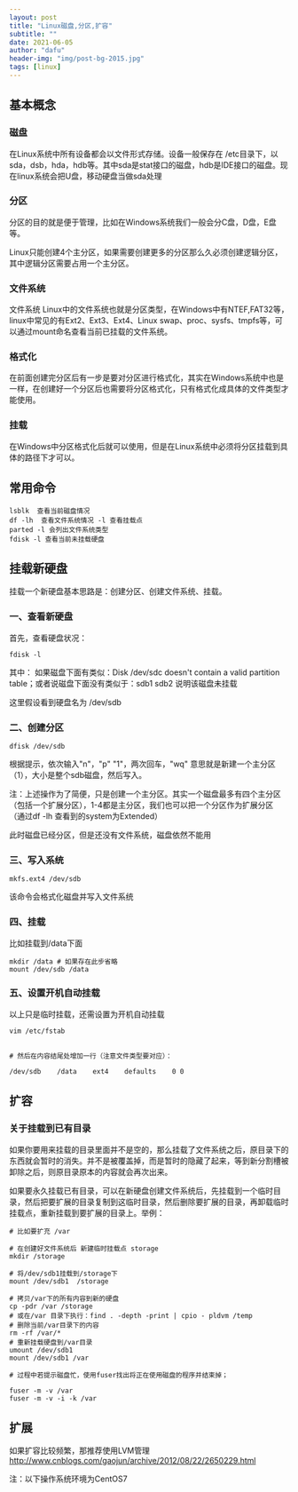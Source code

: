 ```yaml
---
layout: post
title: "Linux磁盘,分区,扩容"
subtitle: ""
date: 2021-06-05
author: "dafu"
header-img: "img/post-bg-2015.jpg"
tags: [linux]
---
```



## 基本概念

### 磁盘

在Linux系统中所有设备都会以文件形式存储。设备一般保存在 /etc目录下，以sda，dsb，hda，hdb等。其中sda是stat接口的磁盘，hdb是IDE接口的磁盘。现在linux系统会把U盘，移动硬盘当做sda处理

### 分区

分区的目的就是便于管理，比如在Windows系统我们一般会分C盘，D盘，E盘等。

Linux只能创建4个主分区，如果需要创建更多的分区那么久必须创建逻辑分区，其中逻辑分区需要占用一个主分区。

### 文件系统

文件系统
Linux中的文件系统也就是分区类型，在Windows中有NTEF,FAT32等，linux中常见的有Ext2、Ext3、Ext4、Linux swap、proc、sysfs、tmpfs等，可以通过mount命名查看当前已挂载的文件系统。

### 格式化

在前面创建完分区后有一步是要对分区进行格式化，其实在Windows系统中也是一样，在创建好一个分区后也需要将分区格式化，只有格式化成具体的文件类型才能使用。

### 挂载

在Windows中分区格式化后就可以使用，但是在Linux系统中必须将分区挂载到具体的路径下才可以。

## 常用命令

```shell
lsblk  查看当前磁盘情况
df -lh  查看文件系统情况 -l 查看挂载点
parted -l 会列出文件系统类型
fdisk -l 查看当前未挂载硬盘
```

## 挂载新硬盘

挂载一个新硬盘基本思路是：创建分区、创建文件系统、挂载。

### 一、查看新硬盘

首先，查看硬盘状况：
```shell
fdisk -l
```
其中：
如果磁盘下面有类似：Disk /dev/sdc doesn't contain a valid partition table；或者说磁盘下面没有类似于：sdb1 sdb2 说明该磁盘未挂载

这里假设看到硬盘名为 /dev/sdb

### 二、创建分区

```shell
dfisk /dev/sdb
```
根据提示，依次输入"n"，"p" "1"，两次回车，"wq"
意思就是新建一个主分区（1），大小是整个sdb磁盘，然后写入。

注：上述操作为了简便，只是创建一个主分区。其实一个磁盘最多有四个主分区（包括一个扩展分区），1-4都是主分区，我们也可以把一个分区作为扩展分区（通过df -lh 查看到的system为Extended）

此时磁盘已经分区，但是还没有文件系统，磁盘依然不能用

### 三、写入系统

```shell
mkfs.ext4 /dev/sdb
```
该命令会格式化磁盘并写入文件系统

### 四、挂载

比如挂载到/data下面

```shell
mkdir /data # 如果存在此步省略
mount /dev/sdb /data
```

### 五、设置开机自动挂载

以上只是临时挂载，还需设置为开机自动挂载

```shell
vim /etc/fstab


# 然后在内容结尾处增加一行（注意文件类型要对应）：

/dev/sdb    /data    ext4    defaults    0 0
```

## 扩容

### 关于挂载到已有目录

如果你要用来挂载的目录里面并不是空的，那么挂载了文件系统之后，原目录下的东西就会暂时的消失。并不是被覆盖掉，而是暂时的隐藏了起来，等到新分割槽被卸除之后，则原目录原本的内容就会再次出来。

如果要永久挂载已有目录，可以在新硬盘创建文件系统后，先挂载到一个临时目录，然后把要扩展的目录复制到这临时目录，然后删除要扩展的目录，再卸载临时挂载点，重新挂载到要扩展的目录上。举例：

```
# 比如要扩充 /var

# 在创建好文件系统后 新建临时挂载点 storage
mkdir /storage

# 将/dev/sdb1挂载到/storage下
mount /dev/sdb1  /storage

# 拷贝/var下的所有内容到新的硬盘
cp -pdr /var /storage
# 或在/var 目录下执行：find . -depth -print | cpio - pldvm /temp
# 删除当前/var目录下的内容
rm -rf /var/*
# 重新挂载硬盘到/var目录
umount /dev/sdb1
mount /dev/sdb1 /var

# 过程中若提示磁盘忙，使用fuser找出将正在使用磁盘的程序并结束掉；

fuser -m -v /var
fuser -m -v -i -k /var
```

## 扩展

如果扩容比较频繁，那推荐使用LVM管理
http://www.cnblogs.com/gaojun/archive/2012/08/22/2650229.html


注：以下操作系统环境为CentOS7
